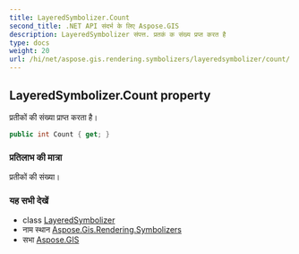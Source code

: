 ```yaml
---
title: LayeredSymbolizer.Count
second_title: .NET API संदर्भ के लिए Aspose.GIS
description: LayeredSymbolizer संपत्त. प्रतकं क संख्य प्रप्त करत है
type: docs
weight: 20
url: /hi/net/aspose.gis.rendering.symbolizers/layeredsymbolizer/count/
---
```

## LayeredSymbolizer.Count property

प्रतीकों की संख्या प्राप्त करता है।

```csharp
public int Count { get; }
```

### प्रतिलाभ की मात्रा

प्रतीकों की संख्या।

### यह सभी देखें

* class [LayeredSymbolizer](../)
* नाम स्थान [Aspose.Gis.Rendering.Symbolizers](../../layeredsymbolizer/)
* सभा [Aspose.GIS](../../../)


